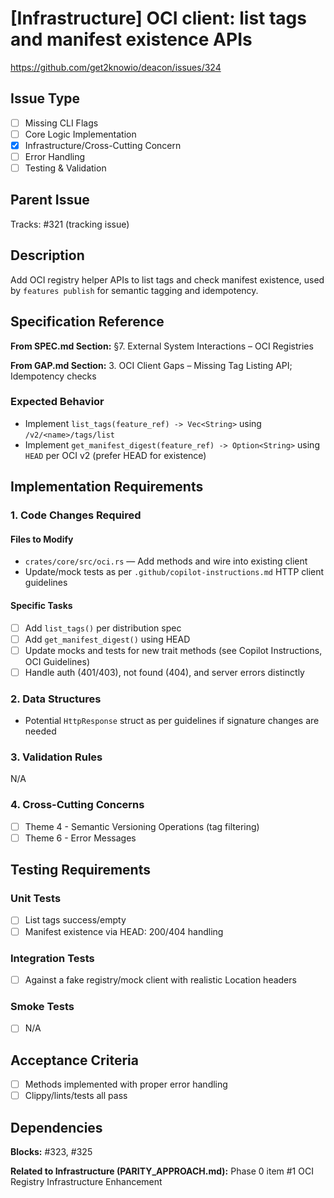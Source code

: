 # [Infrastructure] OCI client: list tags and manifest existence APIs

https://github.com/get2knowio/deacon/issues/324

<!-- Labels: infrastructure, cross-cutting, subcommand:features-publish, type:enhancement, priority:high, scope:medium -->

## Issue Type
- [ ] Missing CLI Flags
- [ ] Core Logic Implementation
- [x] Infrastructure/Cross-Cutting Concern
- [ ] Error Handling
- [ ] Testing & Validation

## Parent Issue
Tracks: #321 (tracking issue)

## Description
Add OCI registry helper APIs to list tags and check manifest existence, used by `features publish` for semantic tagging and idempotency.

## Specification Reference
**From SPEC.md Section:** §7. External System Interactions – OCI Registries

**From GAP.md Section:** 3. OCI Client Gaps – Missing Tag Listing API; Idempotency checks

### Expected Behavior
- Implement `list_tags(feature_ref) -> Vec<String>` using `/v2/<name>/tags/list`
- Implement `get_manifest_digest(feature_ref) -> Option<String>` using `HEAD` per OCI v2 (prefer HEAD for existence)

## Implementation Requirements

### 1. Code Changes Required

#### Files to Modify
- `crates/core/src/oci.rs` — Add methods and wire into existing client
- Update/mock tests as per `.github/copilot-instructions.md` HTTP client guidelines

#### Specific Tasks
- [ ] Add `list_tags()` per distribution spec
- [ ] Add `get_manifest_digest()` using HEAD
- [ ] Update mocks and tests for new trait methods (see Copilot Instructions, OCI Guidelines)
- [ ] Handle auth (401/403), not found (404), and server errors distinctly

### 2. Data Structures
- Potential `HttpResponse` struct as per guidelines if signature changes are needed

### 3. Validation Rules
N/A

### 4. Cross-Cutting Concerns
- [ ] Theme 4 - Semantic Versioning Operations (tag filtering)
- [ ] Theme 6 - Error Messages

## Testing Requirements

### Unit Tests
- [ ] List tags success/empty
- [ ] Manifest existence via HEAD: 200/404 handling

### Integration Tests
- [ ] Against a fake registry/mock client with realistic Location headers

### Smoke Tests
- [ ] N/A

## Acceptance Criteria
- [ ] Methods implemented with proper error handling
- [ ] Clippy/lints/tests all pass

## Dependencies

**Blocks:** #323, #325

**Related to Infrastructure (PARITY_APPROACH.md):** Phase 0 item #1 OCI Registry Infrastructure Enhancement
